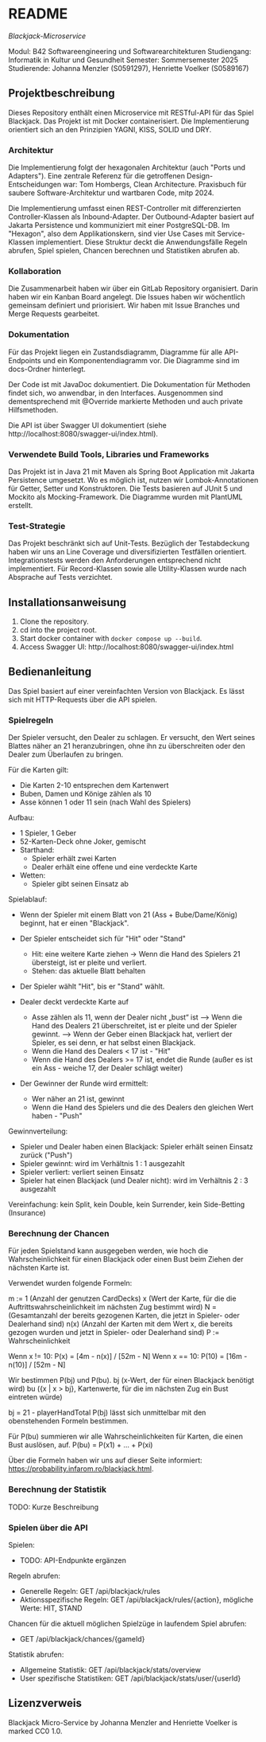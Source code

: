# README

*Blackjack-Microservice*

Modul: B42 Softwareengineering und Softwarearchitekturen
Studiengang: Informatik in Kultur und Gesundheit
Semester: Sommersemester 2025
Studierende: Johanna Menzler (S0591297), Henriette Voelker (S0589167)

## Projektbeschreibung

Dieses Repository enthält einen Microservice mit RESTful-API für das Spiel Blackjack.
Das Projekt ist mit Docker containerisiert.
Die Implementierung orientiert sich an den Prinzipien YAGNI, KISS, SOLID und DRY.

### Architektur

Die Implementierung folgt der hexagonalen Architektur (auch "Ports und Adapters").
Eine zentrale Referenz für die getroffenen Design-Entscheidungen war:
Tom Hombergs, Clean Architecture. Praxisbuch für saubere Software-Architektur und wartbaren Code, mitp 2024.

Die Implementierung umfasst einen REST-Controller mit differenzierten Controller-Klassen als Inbound-Adapter.
Der Outbound-Adapter basiert auf Jakarta Persistence und kommuniziert mit einer PostgreSQL-DB.
Im "Hexagon", also dem Applikationskern, sind vier Use Cases mit Service-Klassen implementiert.
Diese Struktur deckt die Anwendungsfälle Regeln abrufen, Spiel spielen, Chancen berechnen und Statistiken abrufen ab.

### Kollaboration

Die Zusammenarbeit haben wir über ein GitLab Repository organisiert.
Darin haben wir ein Kanban Board angelegt.
Die Issues haben wir wöchentlich gemeinsam definiert und priorisiert.
Wir haben mit Issue Branches und Merge Requests gearbeitet.

### Dokumentation

Für das Projekt liegen ein Zustandsdiagramm, Diagramme für alle API-Endpoints und ein Komponentendiagramm vor.
Die Diagramme sind im docs-Ordner hinterlegt.

Der Code ist mit JavaDoc dokumentiert.
Die Dokumentation für Methoden findet sich, wo anwendbar, in den Interfaces.
Ausgenommen sind dementsprechend mit @Override markierte Methoden und auch private Hilfsmethoden.

Die API ist über Swagger UI dokumentiert (siehe http://localhost:8080/swagger-ui/index.html).

### Verwendete Build Tools, Libraries und Frameworks

Das Projekt ist in Java 21 mit Maven als Spring Boot Application mit Jakarta Persistence umgesetzt.
Wo es möglich ist, nutzen wir Lombok-Annotationen für Getter, Setter und Konstruktoren.
Die Tests basieren auf JUnit 5 und Mockito als Mocking-Framework.
Die Diagramme wurden mit PlantUML erstellt.

### Test-Strategie

Das Projekt beschränkt sich auf Unit-Tests.
Bezüglich der Testabdeckung haben wir uns an Line Coverage und diversifizierten Testfällen orientiert.
Integrationstests werden den Anforderungen entsprechend nicht implementiert.
Für Record-Klassen sowie alle Utility-Klassen wurde nach Absprache auf Tests verzichtet.

## Installationsanweisung

1. Clone the repository.
2. cd into the project root.
3. Start docker container with `docker compose up --build`.
4. Access Swagger UI: http://localhost:8080/swagger-ui/index.html

## Bedienanleitung

Das Spiel basiert auf einer vereinfachten Version von Blackjack.
Es lässt sich mit HTTP-Requests über die API spielen.

### Spielregeln

Der Spieler versucht, den Dealer zu schlagen.
Er versucht, den Wert seines Blattes näher an 21 heranzubringen,
ohne ihn zu überschreiten oder den Dealer zum Überlaufen zu bringen.

Für die Karten gilt:
- Die Karten 2-10 entsprechen dem Kartenwert
- Buben, Damen und Könige zählen als 10
- Asse können 1 oder 11 sein (nach Wahl des Spielers)

Aufbau:
- 1 Spieler, 1 Geber
- 52-Karten-Deck ohne Joker, gemischt
- Starthand:
    - Spieler erhält zwei Karten
    - Dealer erhält eine offene und eine verdeckte Karte
- Wetten:
    - Spieler gibt seinen Einsatz ab

Spielablauf:
- Wenn der Spieler mit einem Blatt von 21 (Ass + Bube/Dame/König) beginnt, hat er einen "Blackjack".
- Der Spieler entscheidet sich für "Hit" oder "Stand"
    - Hit: eine weitere Karte ziehen
      -> Wenn die Hand des Spielers 21 übersteigt, ist er pleite und verliert.
    - Stehen: das aktuelle Blatt behalten

- Der Spieler wählt "Hit", bis er "Stand" wählt.

- Dealer deckt verdeckte Karte auf
    - Asse zählen als 11, wenn der Dealer nicht „bust“ ist
      --> Wenn die Hand des Dealers 21 überschreitet, ist er pleite und der Spieler gewinnt.
      --> Wenn der Geber einen Blackjack hat, verliert der Spieler, es sei denn, er hat selbst einen Blackjack.
    - Wenn die Hand des Dealers < 17 ist - "Hit"
    - Wenn die Hand des Dealers >= 17 ist, endet die Runde (außer es ist ein Ass - weiche 17, der Dealer schlägt weiter)

- Der Gewinner der Runde wird ermittelt:
    - Wer näher an 21 ist, gewinnt
    - Wenn die Hand des Spielers und die des Dealers den gleichen Wert haben - "Push"

Gewinnverteilung:
- Spieler und Dealer haben einen Blackjack: Spieler erhält seinen Einsatz zurück ("Push")
- Spieler gewinnt: wird im Verhältnis 1 : 1 ausgezahlt
- Spieler verliert: verliert seinen Einsatz
- Spieler hat einen Blackjack (und Dealer nicht): wird im Verhältnis 2 : 3 ausgezahlt

Vereinfachung: kein Split, kein Double, kein Surrender, kein Side-Betting (Insurance)

### Berechnung der Chancen

Für jeden Spielstand kann ausgegeben werden,
wie hoch die Wahrscheinlichkeit für einen Blackjack oder einen Bust beim Ziehen der nächsten Karte ist.

Verwendet wurden folgende Formeln:

m := 1 (Anzahl der genutzen CardDecks)
x (Wert der Karte, für die die Auftrittswahrscheinlichkeit im nächsten Zug bestimmt wird)
N = (Gesamtanzahl der bereits gezogenen Karten, die jetzt in Spieler- oder Dealerhand sind)
n(x) (Anzahl der Karten mit dem Wert x, die bereits gezogen wurden und jetzt in Spieler- oder Dealerhand sind)
P := Wahrscheinlichkeit

Wenn x != 10: P(x) = [4m - n(x)] / [52m - N]
Wenn x == 10: P(10) = [16m - n(10)] / [52m - N]

Wir bestimmen P(bj) und P(bu).
bj (x-Wert, der für einen Blackjack benötigt wird)
bu ({x | x > bj}, Kartenwerte, für die im nächsten Zug ein Bust eintreten würde)

bj = 21 - playerHandTotal
P(bj) lässt sich unmittelbar mit den obenstehenden Formeln bestimmen.

Für P(bu) summieren wir alle Wahrscheinlichkeiten für Karten, die einen Bust auslösen, auf.
P(bu) = P(x1) + ... + P(xi)

Über die Formeln haben wir uns auf dieser Seite informiert: https://probability.infarom.ro/blackjack.html.

### Berechnung der Statistik

TODO: Kurze Beschreibung

### Spielen über die API

Spielen:
- TODO: API-Endpunkte ergänzen

Regeln abrufen:
- Generelle Regeln: GET /api/blackjack/rules
- Aktionsspezifische Regeln: GET /api/blackjack/rules/{action}, mögliche Werte: HIT, STAND

Chancen für die aktuell möglichen Spielzüge in laufendem Spiel abrufen:
- GET /api/blackjack/chances/{gameId}

Statistik abrufen:
- Allgemeine Statistik: GET /api/blackjack/stats/overview
- User spezifische Statistiken: GET /api/blackjack/stats/user/{userId}

## Lizenzverweis

Blackjack Micro-Service by Johanna Menzler and Henriette Voelker is marked CC0 1.0.